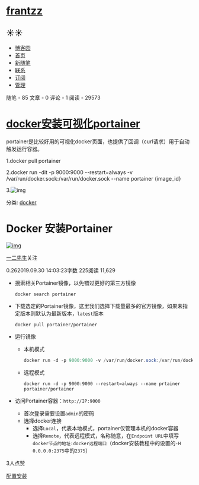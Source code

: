 # [frantzz](https://www.cnblogs.com/frantz/)

## ☀☀

- [博客园](https://www.cnblogs.com/)
- [首页](https://www.cnblogs.com/frantz/)
- [新随笔](https://i.cnblogs.com/EditPosts.aspx?opt=1)
- [联系](https://msg.cnblogs.com/send/frantzz)
- [订阅](javascript:void(0))
- [管理](https://i.cnblogs.com/)

随笔 - 85 文章 - 0 评论 - 1 阅读 - 29573

# [docker安装可视化portainer](https://www.cnblogs.com/frantz/p/12693618.html)

portainer是比较好用的可视化docker页面，也提供了回调（curl请求）用于自动触发运行容器。

1.docker pull portainer

2.docker run -dit -p 9000:9000 --restart=always -v /var/run/docker.sock:/var/run/docker.sock --name portainer {image_id}

3.![img](https://img2020.cnblogs.com/blog/1756619/202004/1756619-20200413200457355-2087045773.png)

 

分类: [docker](https://www.cnblogs.com/frantz/category/1534866.html)

# Docker 安装Portainer

[![img](https://upload.jianshu.io/users/upload_avatars/12099606/94226189-87e7-49e2-8675-f9fee5891362?imageMogr2/auto-orient/strip|imageView2/1/w/96/h/96/format/webp)](https://www.jianshu.com/u/ab72584780d8)

[一二先生](https://www.jianshu.com/u/ab72584780d8)关注

0.262019.09.30 14:03:23字数 225阅读 11,629

- 搜索相关Portainer镜像，以免错过更好的第三方镜像

  

  ```undefined
  docker search portainer
  ```

- 下载选定的Portainer镜像，这里我们选择下载量最多的官方镜像，如果未指定版本则默认为最新版本，`latest`版本

  

  ```undefined
  docker pull portainer/portainer
  ```

- 运行镜像

  - 本机模式

    

    ```csharp
    docker run -d -p 9000:9000 -v /var/run/docker.sock:/var/run/docker.sock --restart=always --name prtainer portainer/portainer
    ```

  - 远程模式

    

    ```undefined
    docker run -d -p 9000:9000 --restart=always --name prtainer portainer/portainer
    ```

- 访问Portainer容器：`http://IP:9000`

  - 首次登录需要设置`admin`的密码
  - 选择docker连接
    - 选择`Local`，代表本地模式，portainer仅管理本机的docker容器
    - 选择`Remote`，代表远程模式，名称随意，在`Endpoint URL`中填写`docker节点的地址:docker远程端口`（docker安装教程中的设置的`-H 0.0.0.0:2375`中的`2375`）



3人点赞



[配置安装](https://www.jianshu.com/nb/39745464)